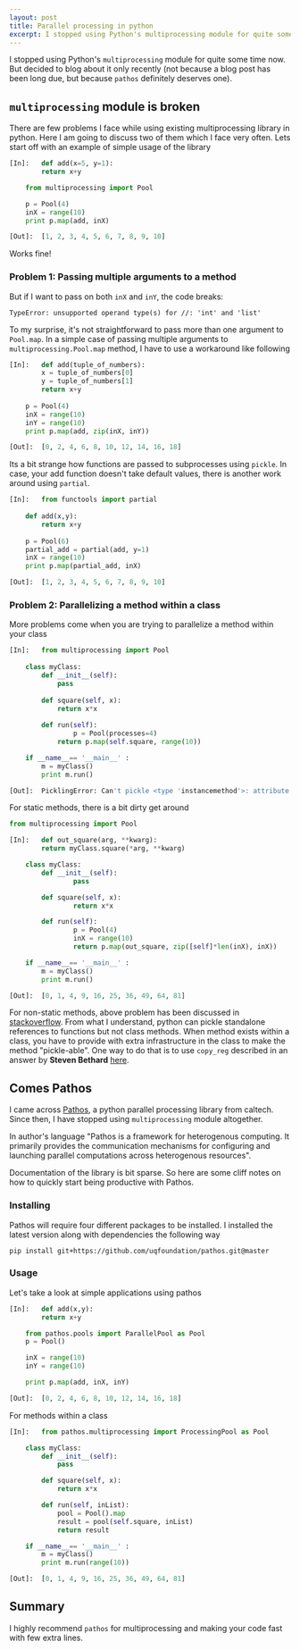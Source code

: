 ```yaml
---
layout: post
title: Parallel processing in python
excerpt: I stopped using Python's multiprocessing module for quite some time now. But decided to blog about it only recently (not because a blog post has been long due, but because pathos definitely deserves one)
---
```


I stopped using Python's ```multiprocessing``` module for quite some time now. But decided to blog about it only recently (not because a blog post has been long due, but because ```pathos``` definitely deserves one).

## `multiprocessing` module is broken

There are few problems I face while using existing multiprocessing library in python. Here I am going to discuss two of them which I face very often.
Lets start off with an example of simple usage of the library

```python
[In]:	def add(x=5, y=1):
		return x+y

	from multiprocessing import Pool

	p = Pool(4)
	inX = range(10)
	print p.map(add, inX)

[Out]:	[1, 2, 3, 4, 5, 6, 7, 8, 9, 10]
```

Works fine! 

### Problem 1: Passing multiple arguments to a method

But if I want to pass on both `inX` and `inY`, the code breaks:
```
TypeError: unsupported operand type(s) for //: 'int' and 'list'
```

To my surprise, it's not straightforward to pass more than one argument to `Pool.map`. In a simple case of passing multiple arguments to `multiprocessing.Pool.map` method, I have to use a workaround like following

```python
[In]:	def add(tuple_of_numbers):
		x = tuple_of_numbers[0]
		y = tuple_of_numbers[1]
		return x+y
	    
	p = Pool(4)
	inX = range(10)
	inY = range(10)
	print p.map(add, zip(inX, inY))

[Out]:	[0, 2, 4, 6, 8, 10, 12, 14, 16, 18]
```

Its a bit strange how functions are passed to subprocesses using `pickle`. In case, your add function doesn't take default values, there is another work around using `partial`.

```python
[In]:	from functools import partial
	    
	def add(x,y):
		return x+y
	    
	p = Pool(6)
	partial_add = partial(add, y=1)
	inX = range(10)
	print p.map(partial_add, inX)

[Out]:	[1, 2, 3, 4, 5, 6, 7, 8, 9, 10]
```

### Problem 2: Parallelizing a method within a class

More problems come when you are trying to parallelize a method within your class

```python
[In]:	from multiprocessing import Pool
	    
	class myClass:
		def __init__(self):
			pass
	    
		def square(self, x):
			return x*x
	    
		def run(self):
	    		p = Pool(processes=4)
			return p.map(self.square, range(10))

	if __name__== '__main__' :
		m = myClass()
		print m.run()

[Out]:	PicklingError: Can't pickle <type 'instancemethod'>: attribute lookup __builtin__.instancemethod failed
```
For static methods, there is a bit dirty get around

```python
from multiprocessing import Pool

[In]:	def out_square(arg, **kwarg):
		return myClass.square(*arg, **kwarg)

	class myClass:
		def __init__(self):
		        pass

		def square(self, x):
		        return x*x

		def run(self):
		        p = Pool(4)
		        inX = range(10)
		        return p.map(out_square, zip([self]*len(inX), inX))

	if __name__== '__main__' :
		m = myClass()
		print m.run()

[Out]:	[0, 1, 4, 9, 16, 25, 36, 49, 64, 81]
```

For non-static methods, above problem has been discussed in [stackoverflow](http://stackoverflow.com/questions/1816958/cant-pickle-type-instancemethod-when-using-pythons-multiprocessing-pool-ma). From what I understand, python can pickle standalone references to functions but not class methods. When method exists within a class, you have to provide with extra infrastructure in the class to make the method "pickle-able". One way to do that is to use `copy_reg` described in an answer by **Steven Bethard** [here](http://bytes.com/topic/python/answers/552476-why-cant-you-pickle-instancemethods).

## Comes Pathos
I came across [Pathos](https://github.com/uqfoundation/pathos.git), a python parallel processing library from caltech. Since then, I have stopped using `multiprocessing` module altogether.

In author's language "Pathos is a framework for heterogenous computing. It primarily provides the communication mechanisms for configuring and launching parallel computations across heterogenous resources".

Documentation of the library is bit sparse. So here are some cliff notes on how to quickly start being productive with Pathos.

### Installing

Pathos will require four different packages to be installed. I installed the latest version along with dependencies the following way 
    
    pip install git+https://github.com/uqfoundation/pathos.git@master

### Usage

Let's take a look at simple applications using pathos

```python
[In]:	def add(x,y):
		return x+y

	from pathos.pools import ParallelPool as Pool
	p = Pool()

	inX = range(10)
	inY = range(10)

	print p.map(add, inX, inY)

[Out]:	[0, 2, 4, 6, 8, 10, 12, 14, 16, 18]
```

For methods within a class

```python
[In]:	from pathos.multiprocessing import ProcessingPool as Pool

	class myClass:
		def __init__(self):
			pass

		def square(self, x):
			return x*x

		def run(self, inList):
			pool = Pool().map
			result = pool(self.square, inList)
			return result

	if __name__== '__main__' :
		m = myClass()
		print m.run(range(10))

[Out]:	[0, 1, 4, 9, 16, 25, 36, 49, 64, 81]
```

## Summary
I highly recommend `pathos` for multiprocessing and making your code fast with few extra lines.
